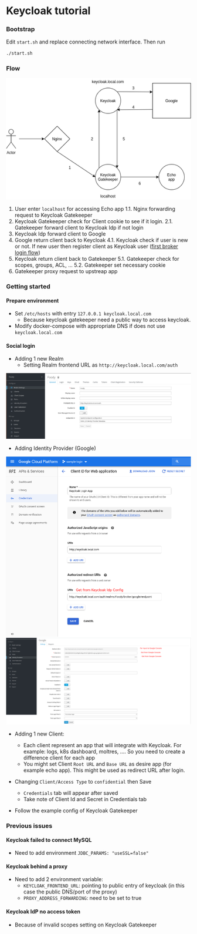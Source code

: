 # Keycloak tutorial

### Bootstrap

Edit `start.sh` and replace connecting network interface. Then run

```sh
./start.sh
```

### Flow

![flow](resources/flow.png)

1. User enter `localhost` for accessing Echo app
  1.1. Nginx forwarding request to Keycloak Gatekeeper
2. Keycloak Gatekeeper check for Client cookie to see if it login.
  2.1. Gatekeeper forward client to Keycloak Idp if not login
3. Keycloak Idp forward client to Google
4. Google return client back to Keycloak
  4.1. Keycloak check if user is new or not. If new user then register client as Keycloak user ([first broker login flow](https://github.com/keycloak/keycloak-documentation/blob/master/server_admin/topics/identity-broker/first-login-flow.adoc))
5. Keycloak return client back to Gatekeeper
  5.1. Gatekeeper check for scopes, groups, ACL, ...
  5.2. Gatekeeper set necessary cookie
6. Gatekeeper proxy request to upstreap app

### Getting started

#### Prepare environment

- Set `/etc/hosts` with entry `127.0.0.1 keycloak.local.com`
  - Because keycloak gatekeeper need a public way to access keycloak.
- Modify docker-compose with appropriate DNS if does not use `keycloak.local.com`

#### Social login

- Adding 1 new Realm
  - Setting Realm frontend URL as `http://keycloak.local.com/auth`

![realm](resources/realm_config.png)

- Adding Identity Provider (Google)

![idp1](resources/google_console.png)
![idp2](resources/keycloak_idp.png)

- Adding 1 new Client:
  - Each client represent an app that will integrate with Keycloak. For example: logs, k8s dashboard, moltres, .... So you need to create a difference client for each app
  - You might set Client `Root URL` and `Base URL` as desire app (for example echo app). This might be used as redirect URL after login.

- Changing `Client/Access Type` to `confidential` then Save
  - `Credentials` tab will appear after saved
  - Take note of Client Id and Secret in Credentials tab

- Follow the example config of Keycloak Gatekeeper

### Previous issues

#### Keycloak failed to connect MySQL

- Need to add environment `JDBC_PARAMS: "useSSL=false"`

#### Keycloak behind a proxy

- Need to add 2 environment variable:
  - `KEYCLOAK_FRONTEND_URL`: pointing to public entry of keycloak (in this case the public DNS/port of the proxy)
  - `PROXY_ADDRESS_FORWARDING`: need to be set to true

#### Keycloak IdP no access token

- Because of invalid scopes setting on Keycloak Gatekeeper
